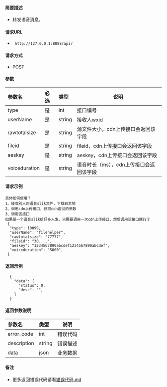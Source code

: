 
#### 简要描述

- 转发语音消息。

#### 请求URL
- ` http://127.0.0.1:8888/api/`
  
#### 请求方式
- POST 

#### 参数

| 参数名           | 必选 | 类型     | 说明                     |   
|:--------------|:---|:-------|------------------------|   
| type          | 是  | int    | 接口编号                   |   
| userName      | 是  | string | 接收人wxid                |   
| rawtotalsize  | 是  | string | 源文件大小，cdn上传接口会返回该字段    |   
| fileid        | 是  | string | fileid，cdn上传接口会返回该字段   |   
| aeskey        | 是  | string | aeskey，cdn上传接口会返回该字段   |   
| voiceduration | 是  | string | 语音时长（ms），cdn上传接口会返回该字段 |   

#### 请求示例

```
具体如何使用？
1、接收别人的语音slik文件，下载到本地
2、调用cdn上传接口，获取cdn返回的参数
3、调用该接口
如果是一个语音slik给好多人发，只需要调用一次cdn上传接口，然后调用该接口就行了
 {
  "type": 10099,
  "userName": "filehelper",
  "rawtotalsize": "77777",
  "fileid": "30....",
  "aeskey": "1234567890abcdef1234567890abcdef",
  "voiceduration": "5000",
 }
```

#### 返回示例 

``` 
  {
    "data": {
      "status": 0,
      "desc": "",
    }
  }
```

#### 返回参数说明 

| 参数名         | 类型     | 说明   |   
|:------------|:-------|------|   
| error_code  | int    | 错误代码 |   
| description | string | 错误描述 |   
| data        | json   | 业务数据 |   

#### 备注 

- 更多返回错误代码请看[错误代码.md](../错误代码.md)






